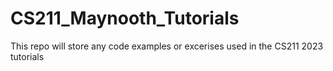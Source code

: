 # CS211_Maynooth_Tutorials
This repo will store any code examples or excerises used in the CS211 2023 tutorials
